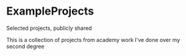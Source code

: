 # ExampleProjects
Selected projects, publicly shared

This is a collection of projects from academy work I've done over my second degree
